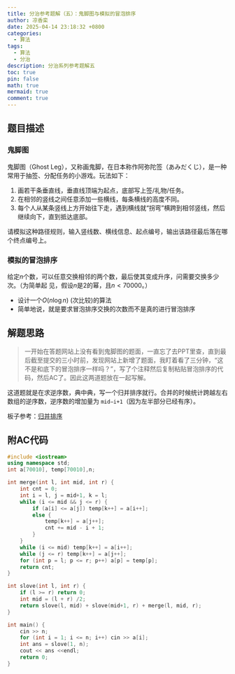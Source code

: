 ```yaml
---
title: 分治参考题解（五）：鬼脚图与模拟的冒泡排序
author: 凉香栾
date: 2025-04-14 23:18:32 +0800
categories:
  - 算法
tags:
  - 算法
  - 分治
description: 分治系列参考题解五
toc: true
pin: false
math: true
mermaid: true
comment: true
---
```

## 题目描述

### 鬼脚图

鬼脚图（Ghost Leg），又称画鬼脚，在日本称作阿弥陀签（あみだくじ），是一种常用于抽签、分配任务的小游戏。玩法如下：

1. 画若干条垂直线，垂直线顶端为起点，底部写上签/礼物/任务。
2. 在相邻的竖线之间任意添加一些横线，每条横线的高度不同。
3. 每个人从某条竖线上方开始往下走，遇到横线就“拐弯”横跨到相邻竖线，然后继续向下，直到抵达底部。

请模拟这种路径规则，输入竖线数、横线信息、起点编号，输出该路径最后落在哪个终点编号上。

### 模拟的冒泡排序

给定$n$个数，可以任意交换相邻的两个数，最后使其变成升序，问需要交换多少次。（为简单起
见，假设$n$是$2$的幂，且$n \lt 70000$。）

- 设计一个$O(n \log n)$ (次比较)的算法
- 简单地说，就是要求冒泡排序交换的次数而不是真的进行冒泡排序

## 解题思路

> 一开始在答题网站上没有看到鬼脚图的题面，一直忘了去PPT里查，直到最后截至提交的三小时前，发现网站上新增了题面，我盯着看了三分钟，“这不是和底下的冒泡排序一样吗？”，写了个注释然后复制粘贴冒泡排序的代码，然后AC了。因此这两道题放在一起写解。

这道题就是在求逆序数，典中典，写一个归并排序就行。合并的时候统计跨越左右数组的逆序数，逆序数的增加量为 `mid−i+1`（因为左半部分已经有序）。

板子参考：[归并排序](https://oi-wiki.org/basic/merge-sort/)


## 附AC代码

```cpp
#include <iostream>
using namespace std;
int a[70010], temp[70010],n;

int merge(int l, int mid, int r) {
    int cnt = 0;
    int i = l, j = mid+1, k = l;
    while (i <= mid && j <= r) {
        if (a[i] <= a[j]) temp[k++] = a[i++];
        else {
            temp[k++] = a[j++];
            cnt += mid - i + 1;
        }
    }
    while (i <= mid) temp[k++] = a[i++];
    while (j <= r) temp[k++] = a[j++];
    for (int p = l; p <= r; p++) a[p] = temp[p];
    return cnt;
}

int slove(int l, int r) {
    if (l >= r) return 0;
    int mid = (l + r) /2;
    return slove(l, mid) + slove(mid+1, r) + merge(l, mid, r);
}

int main() {
    cin >> n;
    for (int i = 1; i <= n; i++) cin >> a[i];
    int ans = slove(1, n);
    cout << ans <<endl;
    return 0;
}
```
